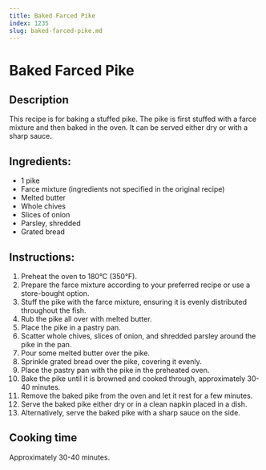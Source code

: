```yaml
---
title: Baked Farced Pike
index: 1235
slug: baked-farced-pike.md
---
```


# Baked Farced Pike

## Description
This recipe is for baking a stuffed pike. The pike is first stuffed with a farce mixture and then baked in the oven. It can be served either dry or with a sharp sauce.

## Ingredients:
- 1 pike
- Farce mixture (ingredients not specified in the original recipe)
- Melted butter
- Whole chives
- Slices of onion
- Parsley, shredded
- Grated bread

## Instructions:
1. Preheat the oven to 180°C (350°F).
2. Prepare the farce mixture according to your preferred recipe or use a store-bought option.
3. Stuff the pike with the farce mixture, ensuring it is evenly distributed throughout the fish.
4. Rub the pike all over with melted butter.
5. Place the pike in a pastry pan.
6. Scatter whole chives, slices of onion, and shredded parsley around the pike in the pan.
7. Pour some melted butter over the pike.
8. Sprinkle grated bread over the pike, covering it evenly.
9. Place the pastry pan with the pike in the preheated oven.
10. Bake the pike until it is browned and cooked through, approximately 30-40 minutes.
11. Remove the baked pike from the oven and let it rest for a few minutes.
12. Serve the baked pike either dry or in a clean napkin placed in a dish.
13. Alternatively, serve the baked pike with a sharp sauce on the side.

## Cooking time
Approximately 30-40 minutes.